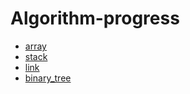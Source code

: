 # Algorithm-progress

- [array](array/array.md)
- [stack](stack/stack.md)
- [link](link/link.md)
- [binary_tree](binary_tree/binary_tree.md)



